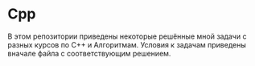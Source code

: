 # Cpp

 В этом репозитории приведены некоторые решённые мной задачи с разных курсов по С++ и Алгоритмам.
 Условия к задачам приведены вначале файла с соответствующим решением.
